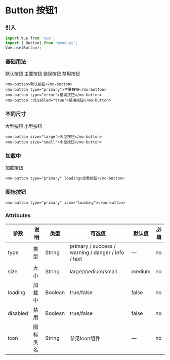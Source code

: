 # Button 按钮1

### 引入

``` js
import Vue from 'vue';
import { Button} from 'momo-ui';
Vue.use(Button);
```

### 基础用法

<section>
<mo-button>默认按钮</mo-button>
<mo-button type="primary">主要按钮</mo-button>
<mo-button type="error">错误按钮</mo-button>
<mo-button :disabled="true">禁用按钮</mo-button>
</section>


``` vue
<mo-button>默认按钮</mo-button>
<mo-button type="primary">主要按钮</mo-button>
<mo-button type="error">错误按钮</mo-button>
<mo-button :disabled="true">禁用按钮</mo-button>
```

### 不同尺寸

<section>
<mo-button size="large">大型按钮</mo-button>
<mo-button size="small">小型按钮</mo-button>
</section>

``` vue
<mo-button size="large">大型按钮</mo-button>
<mo-button size="small">小型按钮</mo-button>
```

### 加载中

<section>
<mo-button type="primary" loading>加载按钮</mo-button>
</section>

``` vue
<mo-button type="primary" loading>加载按钮</mo-button>
```

### 图标按钮

<section>
<mo-button icon="shanchu1"></mo-button>
</section>

``` vue
<mo-button type="primary" icom="loading"></mo-button>
```

### Attributes

| 参数     | 说明     | 类型    | 可选值                                             | 默认值 | 必填 |
| -------- | -------- | ------- | -------------------------------------------------- | ------ | ---- |
| type     | 类型     | String  | primary / success / warning / danger / info / text | —      | no   |
| size     | 大小     | String  | large/medium/small                                 | medium | no   |
| loading  | 加载中   | Boolean | true/false                                         | false  | no   |
| disabled | 禁用     | Boolean | true/false                                         | false  | no   |
| icon     | 图标类名 | String  | 参见Icon组件                                       | —      | no   |